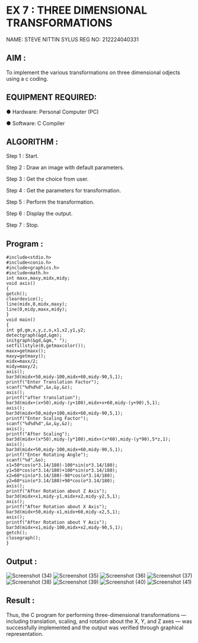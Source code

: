 # EX 7 : THREE DIMENSIONAL TRANSFORMATIONS
NAME: STEVE NITTIN SYLUS
REG NO: 212224040331

## AIM :
 
 To implement the various transformations on three dimensional odjects using a c coding.

## EQUIPMENT REQUIRED:

●	Hardware: Personal Computer (PC)

●	Software: C Compiler

## ALGORITHM :


   Step 1 : Start.

   Step 2 : Draw an image with default parameters.

   Step 3 : Get the choice from user.

   Step 4 : Get the parameters for transformation.

   Step 5 : Perform the transformation.

   Step 6 : Display the output.

   Step 7 : Stop.

## Program :
~~~
#include<stdio.h> 
#include<conio.h> 
#include<graphics.h> 
#include<math.h> 
int maxx,maxy,midx,midy; 
void axis() 
{ 
getch(); 
cleardevice(); 
line(midx,0,midx,maxy); 
line(0,midy,maxx,midy); 
} 
void main() 
{ 
int gd,gm,x,y,z,o,x1,x2,y1,y2; 
detectgraph(&gd,&gm); 
initgraph(&gd,&gm," "); 
setfillstyle(0,getmaxcolor()); 
maxx=getmaxx(); 
maxy=getmaxy(); 
midx=maxx/2; 
midy=maxy/2; 
axis(); 
bar3d(midx+50,midy-100,midx+60,midy-90,5,1); 
printf("Enter Translation Factor"); 
scanf("%d%d%d",&x,&y,&z); 
axis(); 
printf("after translation"); 
bar3d(midx+(x+50),midy-(y+100),midx+x+60,midy-(y+90),5,1); 
axis(); 
bar3d(midx+50,midy+100,midx+60,midy-90,5,1); 
printf("Enter Scaling Factor"); 
scanf("%d%d%d",&x,&y,&z); 
axis(); 
printf("After Scaling"); 
bar3d(midx+(x*50),midy-(y*100),midx+(x*60),midy-(y*90),5*z,1); 
axis(); 
bar3d(midx+50,midy-100,midx+60,midy-90,5,1); 
printf("Enter Rotating Angle"); 
scanf("%d",&o); 
x1=50*cos(o*3.14/180)-100*sin(o*3.14/180); 
y1=50*cos(o*3.14/180)+100*sin(o*3.14/180); 
x2=60*sin(o*3.14/180)-90*cos(o*3.14/180); 
y2=60*sin(o*3.14/180)+90*cos(o*3.14/180); 
axis(); 
printf("After Rotation about Z Axis"); 
bar3d(midx+x1,midy-y1,midx+x2,midy-y2,5,1); 
axis(); 
printf("After Rotation about X Axis"); 
bar3d(midx+50,midy-x1,midx+60,midy-x2,5,1); 
axis(); 
printf("After Rotation about Y Axis"); 
bar3d(midx+x1,midy-100,midx+x2,midy-90,5,1); 
getch(); 
closegraph(); 
}
~~~

## Output :

![Screenshot (34)](https://github.com/user-attachments/assets/09c0ecf2-6bbc-4019-8cd5-f2b4ff5a51f9)
![Screenshot (35)](https://github.com/user-attachments/assets/578944b8-d3ab-417e-870f-b1e43375c505)
![Screenshot (36)](https://github.com/user-attachments/assets/b81c5a98-6a3b-40fe-8c4e-55929fd55266)
![Screenshot (37)](https://github.com/user-attachments/assets/eefb43e4-3195-42f5-9961-341c06aefb0d)
![Screenshot (38)](https://github.com/user-attachments/assets/7ab0d3cd-0d63-4803-90e3-9a6b63d89c7f)
![Screenshot (39)](https://github.com/user-attachments/assets/e38235ea-0f8a-437c-8700-5c0b08648c87)
![Screenshot (40)](https://github.com/user-attachments/assets/593127e7-b404-447b-80ba-cca38adf78ed)
![Screenshot (41)](https://github.com/user-attachments/assets/d48cdc73-f198-4425-854f-33ef7b17fdb2)

## Result :
Thus, the C program for performing three-dimensional transformations — including translation, scaling, and rotation about the X, Y, and Z axes — was successfully implemented and the output was verified through graphical representation.

